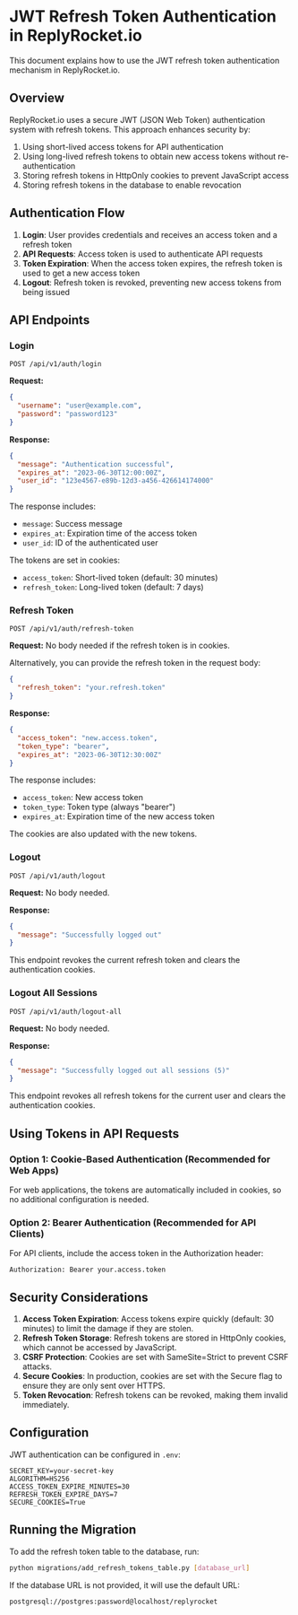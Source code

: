# JWT Refresh Token Authentication in ReplyRocket.io

This document explains how to use the JWT refresh token authentication mechanism in ReplyRocket.io.

## Overview

ReplyRocket.io uses a secure JWT (JSON Web Token) authentication system with refresh tokens. This approach enhances security by:

1. Using short-lived access tokens for API authentication
2. Using long-lived refresh tokens to obtain new access tokens without re-authentication
3. Storing refresh tokens in HttpOnly cookies to prevent JavaScript access
4. Storing refresh tokens in the database to enable revocation

## Authentication Flow

1. **Login**: User provides credentials and receives an access token and a refresh token
2. **API Requests**: Access token is used to authenticate API requests
3. **Token Expiration**: When the access token expires, the refresh token is used to get a new access token
4. **Logout**: Refresh token is revoked, preventing new access tokens from being issued

## API Endpoints

### Login

```
POST /api/v1/auth/login
```

**Request:**
```json
{
  "username": "user@example.com",
  "password": "password123"
}
```

**Response:**
```json
{
  "message": "Authentication successful",
  "expires_at": "2023-06-30T12:00:00Z",
  "user_id": "123e4567-e89b-12d3-a456-426614174000"
}
```

The response includes:
- `message`: Success message
- `expires_at`: Expiration time of the access token
- `user_id`: ID of the authenticated user

The tokens are set in cookies:
- `access_token`: Short-lived token (default: 30 minutes)
- `refresh_token`: Long-lived token (default: 7 days)

### Refresh Token

```
POST /api/v1/auth/refresh-token
```

**Request:**
No body needed if the refresh token is in cookies.

Alternatively, you can provide the refresh token in the request body:
```json
{
  "refresh_token": "your.refresh.token"
}
```

**Response:**
```json
{
  "access_token": "new.access.token",
  "token_type": "bearer",
  "expires_at": "2023-06-30T12:30:00Z"
}
```

The response includes:
- `access_token`: New access token
- `token_type`: Token type (always "bearer")
- `expires_at`: Expiration time of the new access token

The cookies are also updated with the new tokens.

### Logout

```
POST /api/v1/auth/logout
```

**Request:**
No body needed.

**Response:**
```json
{
  "message": "Successfully logged out"
}
```

This endpoint revokes the current refresh token and clears the authentication cookies.

### Logout All Sessions

```
POST /api/v1/auth/logout-all
```

**Request:**
No body needed.

**Response:**
```json
{
  "message": "Successfully logged out all sessions (5)"
}
```

This endpoint revokes all refresh tokens for the current user and clears the authentication cookies.

## Using Tokens in API Requests

### Option 1: Cookie-Based Authentication (Recommended for Web Apps)

For web applications, the tokens are automatically included in cookies, so no additional configuration is needed.

### Option 2: Bearer Authentication (Recommended for API Clients)

For API clients, include the access token in the Authorization header:

```
Authorization: Bearer your.access.token
```

## Security Considerations

1. **Access Token Expiration**: Access tokens expire quickly (default: 30 minutes) to limit the damage if they are stolen.
2. **Refresh Token Storage**: Refresh tokens are stored in HttpOnly cookies, which cannot be accessed by JavaScript.
3. **CSRF Protection**: Cookies are set with SameSite=Strict to prevent CSRF attacks.
4. **Secure Cookies**: In production, cookies are set with the Secure flag to ensure they are only sent over HTTPS.
5. **Token Revocation**: Refresh tokens can be revoked, making them invalid immediately.

## Configuration

JWT authentication can be configured in `.env`:

```
SECRET_KEY=your-secret-key
ALGORITHM=HS256
ACCESS_TOKEN_EXPIRE_MINUTES=30
REFRESH_TOKEN_EXPIRE_DAYS=7
SECURE_COOKIES=True
```

## Running the Migration

To add the refresh token table to the database, run:

```bash
python migrations/add_refresh_tokens_table.py [database_url]
```

If the database URL is not provided, it will use the default URL:
```
postgresql://postgres:password@localhost/replyrocket
``` 